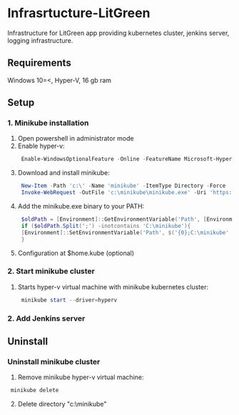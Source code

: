# Infrasrtucture-LitGreen
  Infrastructure for LitGreen app providing kubernetes cluster, jenkins server, logging infrastructure.
## Requirements
  Windows 10=<, Hyper-V, 16 gb ram
## Setup
### 1. Minikube installation 
1. Open powershell in administrator mode
2. Enable hyper-v: 
   ```powershell
    Enable-WindowsOptionalFeature -Online -FeatureName Microsoft-Hyper-V -All
   ```
3. Download and install minikube:
   ```powershell
    New-Item -Path 'c:\' -Name 'minikube' -ItemType Directory -Force
    Invoke-WebRequest -OutFile 'c:\minikube\minikube.exe' -Uri 'https://github.com/kubernetes/minikube/releases/latest/download/minikube-windows-amd64.exe' -UseBasicParsing
   ```
4. Add the minikube.exe binary to your PATH:
   ```powershell
    $oldPath = [Environment]::GetEnvironmentVariable('Path', [EnvironmentVariableTarget]::Machine)
    if ($oldPath.Split(';') -inotcontains 'C:\minikube'){
    [Environment]::SetEnvironmentVariable('Path', $('{0};C:\minikube' -f $oldPath), [EnvironmentVariableTarget]::Machine)
    }
   ```
5. Configuration at $home\.kube (optional)
       
### 2. Start minikube cluster
1. Starts hyper-v virtual machine with minikube kubernetes cluster:
    ```powershell
     minikube start --driver=hyperv 
    ```
### 2. Add Jenkins server

    
## Uninstall
### Uninstall minikube cluster
1. Remove minikube hyper-v virtual machine:
  ```powershell
   minikube delete 
  ```
2. Delete directory "c:\minikube"
